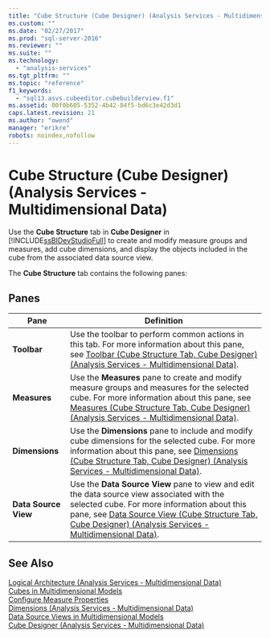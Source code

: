 ```yaml
---
title: "Cube Structure (Cube Designer) (Analysis Services - Multidimensional Data) | Microsoft Docs"
ms.custom: ""
ms.date: "02/27/2017"
ms.prod: "sql-server-2016"
ms.reviewer: ""
ms.suite: ""
ms.technology: 
  - "analysis-services"
ms.tgt_pltfrm: ""
ms.topic: "reference"
f1_keywords: 
  - "sql13.asvs.cubeeditor.cubebuilderview.f1"
ms.assetid: 00f0b605-5352-4b42-84f5-bd6c3e42d3d1
caps.latest.revision: 21
ms.author: "owend"
manager: "erikre"
robots: noindex,nofollow
---
```

# Cube Structure (Cube Designer) (Analysis Services - Multidimensional Data)
  Use the **Cube Structure** tab in **Cube Designer** in [!INCLUDE[ssBIDevStudioFull](../a9notintoc/includes/ssbidevstudiofull-md.md)] to create and modify measure groups and measures, add cube dimensions, and display the objects included in the cube from the associated data source view.  
  
 The **Cube Structure** tab contains the following panes:  
  
## Panes  
  
|Pane|Definition|  
|----------|----------------|  
|**Toolbar**|Use the toolbar to perform common actions in this tab. For more information about this pane, see [Toolbar &#40;Cube Structure Tab, Cube Designer&#41; &#40;Analysis Services - Multidimensional Data&#41;](../a9retired/7bb13932-350d-4c6c-96f7-893d6cbdf449.md).|  
|**Measures**|Use the **Measures** pane to create and modify measure groups and measures for the selected cube. For more information about this pane, see [Measures &#40;Cube Structure Tab, Cube Designer&#41; &#40;Analysis Services - Multidimensional Data&#41;](../a9retired/be70f63b-58f2-4eff-81bc-c86d8229e617.md).|  
|**Dimensions**|Use the **Dimensions** pane to include and modify cube dimensions for the selected cube. For more information about this pane, see [Dimensions &#40;Cube Structure Tab, Cube Designer&#41; &#40;Analysis Services - Multidimensional Data&#41;](../a9retired/37eb7525-b423-4df5-9e62-9f4680d47b9b.md).|  
|**Data Source View**|Use the **Data Source View** pane to view and edit the data source view associated with the selected cube. For more information about this pane, see [Data Source View &#40;Cube Structure Tab, Cube Designer&#41; &#40;Analysis Services - Multidimensional Data&#41;](../a9retired/1e39c910-5c10-4624-be27-ca02a461b46b.md).|  
  
## See Also  
 [Logical Architecture &#40;Analysis Services - Multidimensional Data&#41;](../analysis-services/multidimensional-models/olap-logical/understanding-microsoft-olap-logical-architecture.md)   
 [Cubes in Multidimensional Models](../analysis-services/multidimensional-models/cubes-in-multidimensional-models.md)   
 [Configure Measure Properties](../analysis-services/multidimensional-models/configure-measure-properties.md)   
 [Dimensions &#40;Analysis Services - Multidimensional Data&#41;](../analysis-services/multidimensional-models-olap-logical-dimension-objects/dimensions-analysis-services-multidimensional-data.md)   
 [Data Source Views in Multidimensional Models](../analysis-services/multidimensional-models/data-source-views-in-multidimensional-models.md)   
 [Cube Designer &#40;Analysis Services - Multidimensional Data&#41;](../a9retired/cube-designer-analysis-services-multidimensional-data.md)  
  
  